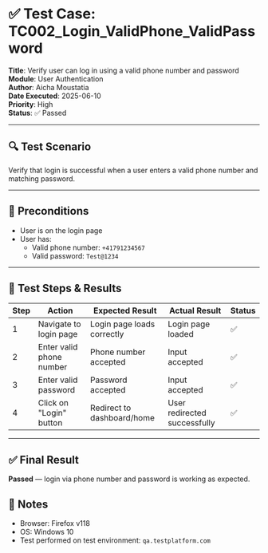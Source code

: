 # ✅ Test Case: TC002_Login_ValidPhone_ValidPassword

**Title**: Verify user can log in using a valid phone number and password  
**Module**: User Authentication  
**Author**: Aicha Moustatia  
**Date Executed**: 2025-06-10  
**Priority**: High  
**Status**: ✅ Passed

---

## 🔍 Test Scenario
Verify that login is successful when a user enters a valid phone number and matching password.

---

## 📌 Preconditions
- User is on the login page  
- User has:
  - Valid phone number: `+41791234567`  
  - Valid password: `Test@1234`

---

## 🧪 Test Steps & Results

| Step | Action                         | Expected Result                        | Actual Result                     | Status |
|------|--------------------------------|-----------------------------------------|------------------------------------|--------|
| 1    | Navigate to login page         | Login page loads correctly              | Login page loaded                  | ✅     |
| 2    | Enter valid phone number       | Phone number accepted                   | Input accepted                     | ✅     |
| 3    | Enter valid password           | Password accepted                       | Input accepted                     | ✅     |
| 4    | Click on "Login" button        | Redirect to dashboard/home              | User redirected successfully       | ✅     |

---

## ✅ Final Result
**Passed** — login via phone number and password is working as expected.

## 🧾 Notes
- Browser: Firefox v118  
- OS: Windows 10  
- Test performed on test environment: `qa.testplatform.com`  

